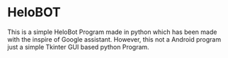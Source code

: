 # HeloBOT
This is a simple HeloBot Program made in python which has been made with the inspire of Google assistant. 
However, this not a Android program just a simple Tkinter GUI based python Program.

